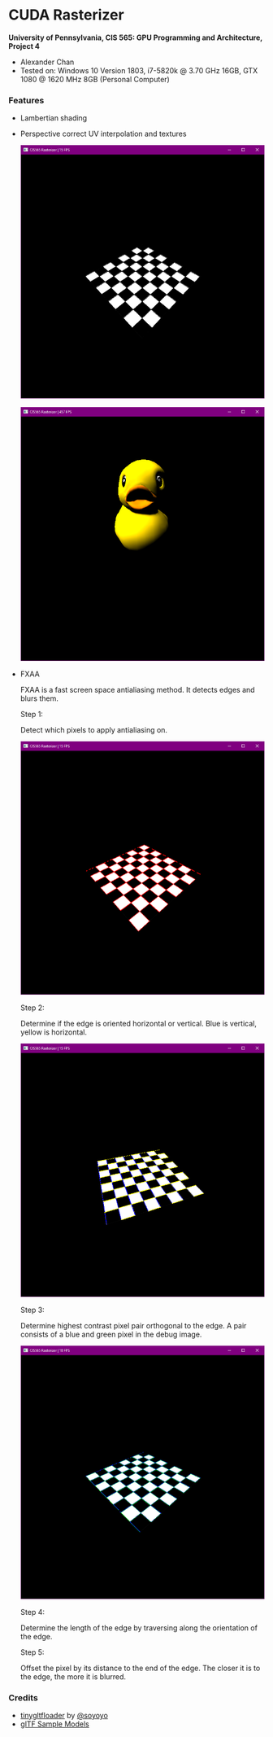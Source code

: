 CUDA Rasterizer
===============

**University of Pennsylvania, CIS 565: GPU Programming and Architecture, Project 4**

* Alexander Chan
* Tested on: Windows 10 Version 1803, i7-5820k @ 3.70 GHz 16GB, GTX 1080 @ 1620 MHz 8GB (Personal Computer)

### Features
- Lambertian shading
- Perspective correct UV interpolation and textures

	![](img/checkerboard-persp.PNG)

	![](img/duck.PNG)

- FXAA

	FXAA is a fast screen space antialiasing method. It detects edges and blurs them.

	Step 1:

	Detect which pixels to apply antialiasing on.

	![](img/fxaa_debug_passthrough.PNG)

	Step 2:

	Determine if the edge is oriented horizontal or vertical. Blue is vertical, yellow is horizontal.

	![](img/fxaa_debug_horzvert.PNG)

	Step 3:

	Determine highest contrast pixel pair orthogonal to the edge. A pair consists of a blue and green pixel in the debug image.

	![](img/fxaa_debug_pair.PNG)

	Step 4:

	Determine the length of the edge by traversing along the orientation of the edge.

	Step 5:

	Offset the pixel by its distance to the end of the edge. The closer it is to the edge, the more it is blurred.


### Credits

* [tinygltfloader](https://github.com/syoyo/tinygltfloader) by [@soyoyo](https://github.com/syoyo)
* [glTF Sample Models](https://github.com/KhronosGroup/glTF/blob/master/sampleModels/README.md)

